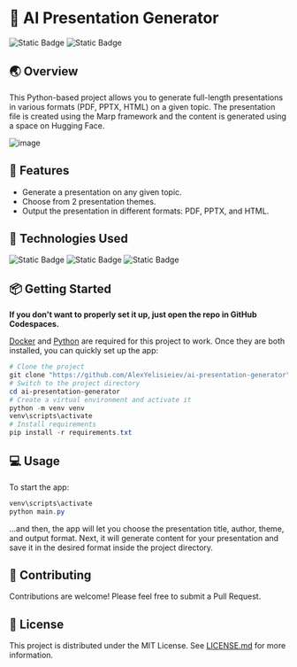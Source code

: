 # 📃 AI Presentation Generator

![Static Badge](https://img.shields.io/badge/Cloud--based-grey?style=for-the-badge&label=%E2%98%81&labelColor=informational) ![Static Badge](https://img.shields.io/badge/No_API_key_required-grey?style=for-the-badge&label=%F0%9F%94%91&labelColor=informational)

## 🌏 Overview

This Python-based project allows you to generate full-length presentations in various formats (PDF, PPTX, HTML) on a given topic. The presentation file is created using the Marp framework and the content is generated using a space on Hugging Face.

![image](https://github.com/AlexYelisieiev/ai-presentation-generator/assets/62658287/02e24069-b270-4ebf-a3a7-7eb1dc0a12ba)


## 🌟 Features

- Generate a presentation on any given topic.
- Choose from 2 presentation themes.
- Output the presentation in different formats: PDF, PPTX, and HTML.

## 🧪 Technologies Used

![Static Badge](https://img.shields.io/badge/python-blue?style=for-the-badge&logo=python&logoColor=blue&labelColor=white) ![Static Badge](https://img.shields.io/badge/marp-white?style=for-the-badge) ![Static Badge](https://img.shields.io/badge/docker-white?style=for-the-badge&logo=docker&labelColor=darkblue&logoColor=white)

## 📦 Getting Started

**If you don't want to properly set it up, just open the repo in GitHub Codespaces.**

[Docker](https://www.docker.com/products/docker-desktop/) and [Python](https://www.python.org/) are required for this project to work. Once they are both installed, you can quickly set up the app:

```powershell
# Clone the project
git clone "https://github.com/AlexYelisieiev/ai-presentation-generator"
# Switch to the project directory
cd ai-presentation-generator
# Create a virtual environment and activate it
python -m venv venv
venv\scripts\activate
# Install requirements
pip install -r requirements.txt
```

## 💻 Usage

To start the app:

```powershell
venv\scripts\activate
python main.py
```

...and then, the app will let you choose the presentation title, author, theme, and output format. Next, it will generate content for your presentation and save it in the desired format inside the project directory.

## 🤝 Contributing

Contributions are welcome! Please feel free to submit a Pull Request.

## 📄 License

This project is distributed under the MIT License. See [LICENSE.md](LICENSE.md) for more information.
